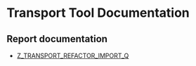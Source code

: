 # Transport Tool Documentation


## Report documentation
- [Z_TRANSPORT_REFACTOR_IMPORT_Q](./reports/Z_TRANSPORT_REFACTOR_IMPORT_Q.md)

